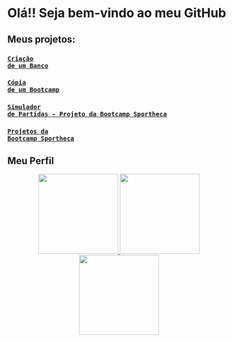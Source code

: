 # Olá!! Seja bem-vindo ao meu GitHub
## Meus projetos:
### <code>[Criação de um Banco](https://github.com/wellingtonhiago/Projeto-Banco-Digital-Innovation-One)</code>
### <code>[Cópia de um Bootcamp](https://github.com/wellingtonhiago/Projeto-Copia-Bootcamp-Digital-Innovation-One)</code>
### <code>[Simulador de Partidas - Projeto da Bootcamp Sportheca](https://github.com/wellingtonhiago/Sportheca-Simulador-Partidas)</code>
### <code>[Projetos da Bootcamp Sportheca](https://github.com/wellingtonhiago/Sportheca-Bootcamp)</code>

## Meu Perfil
<div align="center">
  <a href="https://github.com/wellingtonhiago">
  <img height="180em" src="https://github-readme-stats.vercel.app/api?username=wellingtonhiago&show_icons=true&theme=tokyonight&include_all_commits=true&count_private=true"/>
  <img height="180em" src="https://github-readme-stats.vercel.app/api/top-langs/?username=wellingtonhiago&layout=compact&langs_count=7&theme=tokyonight"/>
   <img height="180em" src="http://github-readme-streak-stats.herokuapp.com?user=wellingtonhiago&theme=tokyonight&hide_border=false&date_format=j%20M%5B%20Y%5D"/>
</div>
